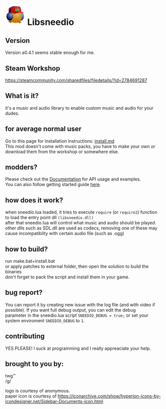 # <img src="extras/logosmall.png" width="64" /> Libsneedio

## Version
Version a0.4.1 seems stable enough for me.  

## Steam Workshop
https://steamcommunity.com/sharedfiles/filedetails/?id=2784691287

## What is it? 
it's a music and audio library to enable custom music and audio for your dudes.  

## for average normal user  
Go to this page for installation instructions: [install.md](doc/install.md)  
This mod doesn't come with music packs, you have to make your own or download them from the workshop or somewhere else.

## modders? 
Please check out the [Documentation](doc/sneedio.md) for API usage and examples.  
You can also follow getting started guide [here](doc/modder-getting-started.md).

## how does it work?  
when sneedio.lua loaded, it tries to execute `require` (or `require2`) function to load the entry point dll `(libsneedio.dll)`  
after that sneedio.lua will control what music and audio should be played.  
other dlls such as SDL.dll are used as codecs, removing one of these may cause incompatibilty with certain audio file (such as .ogg)  

## how to build?
run make.bat+install.bat  
or apply patches to external folder, then open the solution to build the binaries  
don't forget to pack the script and install them in your game.  

## bug report?   
You can report it by creating new issue with the log file (and with video if possible). If you want full debug output, you can edit the debug  
parameter in the sneedio.lua script `SNEEDIO_DEBUG = true;` or set your system enviroment `SNEEDIO_DEBUG` to `1`.  

## contributing  
YES PLEASE! I suck at programming and I really appreaciate your help.  

## brought to you by: 
twg™  
/g/  

logo is courtesy of anonymous.  
paper icon is courtesy of https://iconarchive.com/show/hyperion-icons-by-icondesigner.net/Sidebar-Documents-icon.html